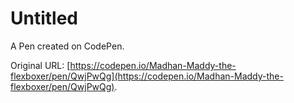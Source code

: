 # Untitled

A Pen created on CodePen.

Original URL: [https://codepen.io/Madhan-Maddy-the-flexboxer/pen/QwjPwQg](https://codepen.io/Madhan-Maddy-the-flexboxer/pen/QwjPwQg).

